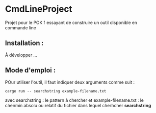# CmdLineProject
Projet pour le POK 1 essayant de construire un outil disponible en commande line 

## Installation : 

À développer ...

## Mode d'emploi : 

POur utiliser l'outil, il faut indiquer deux arguments comme suit : 

```shell
cargo run -- searchstring example-filename.txt
```

avec searchstring : le pattern à chercher 
et example-filename.txt : le chenmin absolu ou relatif du fichier dans lequel cherhcher **searchstring** 


